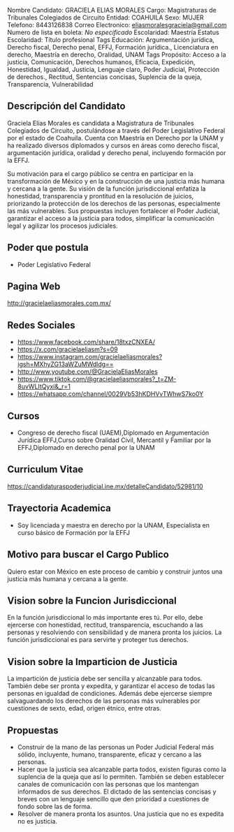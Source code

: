 Nombre Candidato: GRACIELA ELIAS MORALES
Cargo: Magistraturas de Tribunales Colegiados de Circuito
Entidad: COAHUILA
Sexo: MUJER
Telefono: 8443126838
Correo Electronico: eliasmoralesgraciela@gmail.com
Numero de lista en boleta: *No especificado*
Escolaridad: Maestría
Estatus Escolaridad: Título profesional
Tags Educación: Argumentación jurídica, Derecho fiscal, Derecho penal, EFFJ, Formación jurídica., Licenciatura en derecho, Maestría en derecho, Oralidad, UNAM
Tags Propósito: Acceso a la justicia, Comunicación, Derechos humanos, Eficacia, Expedición, Honestidad, Igualdad, Justicia, Lenguaje claro, Poder Judicial, Protección de derechos., Rectitud, Sentencias concisas, Suplencia de la queja, Transparencia, Vulnerabilidad


## Descripción del Candidato 

Graciela Elías Morales es candidata a Magistratura de Tribunales Colegiados de Circuito, postulándose a través del Poder Legislativo Federal por el estado de Coahuila. Cuenta con Maestría en Derecho por la UNAM y ha realizado diversos diplomados y cursos en áreas como derecho fiscal, argumentación jurídica, oralidad y derecho penal, incluyendo formación por la EFFJ.

Su motivación para el cargo público se centra en participar en la transformación de México y en la construcción de una justicia más humana y cercana a la gente. Su visión de la función jurisdiccional enfatiza la honestidad, transparencia y prontitud en la resolución de juicios, priorizando la protección de los derechos de las personas, especialmente las más vulnerables. Sus propuestas incluyen fortalecer el Poder Judicial, garantizar el acceso a la justicia para todos, simplificar la comunicación legal y agilizar los procesos judiciales.


## Poder que postula

- Poder Legislativo Federal


## Pagina Web

http://gracielaeliasmorales.com.mx/


## Redes Sociales

- https://www.facebook.com/share/18txzCNXEA/
- https://x.com/gracielaeliasm?s=09
- https://www.instagram.com/gracielaeliasmorales?igsh=MXhyZG13aWZuMWdldg==
- http://www.youtube.com/@GracielaEliasMorales
- https://www.tiktok.com/@gracielaeliasmorales?_t=ZM-8uvWLItQyxi&_r=1
- https://whatsapp.com/channel/0029Vb53hKDHVvTWhwS7ko0Y


## Cursos

- Congreso de derecho fiscal (UAEM),Diplomado en Argumentación Jurídica EFFJ,Curso sobre Oralidad Civil, Mercantil y Familiar por la EFFJ,Diplomado en derecho penal por la UNAM


## Curriculum Vitae

https://candidaturaspoderjudicial.ine.mx/detalleCandidato/52981/10


## Trayectoria Academica

- Soy licenciada y maestra en derecho por la UNAM, Especialista en curso básico de Formación por la EFFJ


## Motivo para buscar el Cargo Publico

Quiero estar con México en este proceso de cambio y construir juntos una justicia más humana y cercana a la gente.


## Vision sobre la Funcion Jurisdiccional

En la función jurisdiccional lo más importante eres tú. Por ello, debe ejercerse con honestidad, rectitud, transparencia, escuchando a las personas y resolviendo con sensibilidad y de manera pronta los juicios. La función jurisdiccional es para servirte y proteger tus derechos.


## Vision sobre la Imparticion de Justicia

La impartición de justicia debe ser sencilla y alcanzable para todos. También debe ser pronta y expedita, y garantizar el acceso de todas las personas en igualdad de condiciones. Además debe ejercerse siempre salvaguardando los derechos de las personas más vulnerables por cuestiones de sexto, edad, origen étnico, entre otras.


## Propuestas

- Construir de la mano de las personas un Poder Judicial Federal más sólido, incluyente, humano, transparente, eficaz y cercano a las personas.
- Hacer que la justicia sea alcanzable parta todos, existen figuras como la suplencia de la queja que así lo permiten. También se deben establecer canales de comunicación con las personas que los mantengan informados de sus derechos. El dictado de las sentencias concisas y breves con un lenguaje sencillo que den prioridad a cuestiones de fondo sobre las de forma.
- Resolver de manera pronta los asuntos. Una justicia que no es expedita no es justicia.

